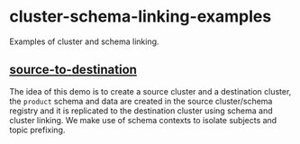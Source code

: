 # cluster-schema-linking-examples

Examples of cluster and schema linking.

## [source-to-destination](source-to-destination/)

The idea of this demo is to create a source cluster and a destination cluster, the `product` schema and data are created in the source cluster/schema registry and it is replicated to the destination cluster using schema and cluster linking. We make use of schema contexts to isolate subjects and topic prefixing.
